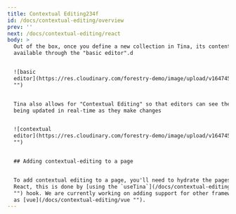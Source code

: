 ```yaml
---
title: Contextual Editing234f
id: /docs/contextual-editing/overview
prev: ''
next: /docs/contextual-editing/react
body: >
  Out of the box, once you define a new collection in Tina, its content becomes
  available through the "basic editor".d


  ![basic
  editor](https://res.cloudinary.com/forestry-demo/image/upload/v1647455231/tina-io/docs/basic-editor.png
  "")


  Tina also allows for "Contextual Editing" so that editors can see their pages
  being updated in real-time as they make changes


  ![contextual
  editor](https://res.cloudinary.com/forestry-demo/image/upload/v1647455231/tina-io/docs/contextual-editing.png
  "")


  ## Adding contextual-editing to a page


  To add contextual editing to a page, you'll need to hydrate the pages data. In
  React, this is done by [using the `useTina`](/docs/contextual-editing/react
  "") hook. We are currently working on adding support for other frameworks such
  as [vue](/docs/contextual-editing/vue "").
---
```



